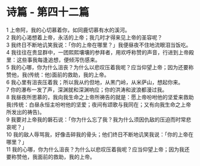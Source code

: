 # 诗篇 - 第四十二篇
  
 1 上帝阿，我的心切慕着你，如同鹿切慕有水的溪河。  
 2 我的心渴想着上帝，永活的上帝；我几时才得来见上帝的圣容呢？  
 3 我终日不断地讥笑我说：「你的上帝在哪里？」我便昼夜不住地流眼泪当饭吃。  
 4 我往往在贵显群中，一团熙熙壤壤的参拜者，用欢呼称赞的声音，行进到上帝殿里：这些事我每逢追想，便倾泻伤感来。  
 5 我的心哪，你为什么沮丧？为什么以悲叹压着我呢？应当仰望上帝；因为还要称赞他，我(传统：他)面前的救助，我的上帝。  
 6 我心里有沮丧压着我；所以我从约但地，从黑门岭，从米萨山，想起你来。  
 7 你的瀑布一发了声，深渊就和深渊响应；你的洪涛和波浪都漫过我。  
 8 我昼夜所思慕的，我向我生命之上帝所祷告的就是：愿上帝吩咐他的坚爱来救助我(传统：白昼永恒主吩咐他的坚爱；夜间有颂歌与我同在；又有向我生命之上帝所发出的祷告)。  
 9 我要对上帝我的磐石说：「你为什么忘了我？我为什么须因仇敌的压迫而时常悲哀呢？」  
 10 我的敌人辱骂我，好像击碎我的骨头；他们终日不断地讥笑我说：「你的上帝在哪里？」  
 11 我的心哪，你为什么沮丧？为什么以悲叹压着我呢？应当仰望上帝；因为我还要称赞他，我面前的救助，我的上帝。
